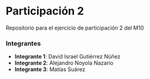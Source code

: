 # Participación 2

Repositorio para el ejercicio de participación 2 del M10

### Integrantes

- **Integrante 1**: David Israel Gutiérrez Núñez
- **Integrante 2**: Alejandro Noyola Nazario
- **Integrante 3**: Matías Suárez
